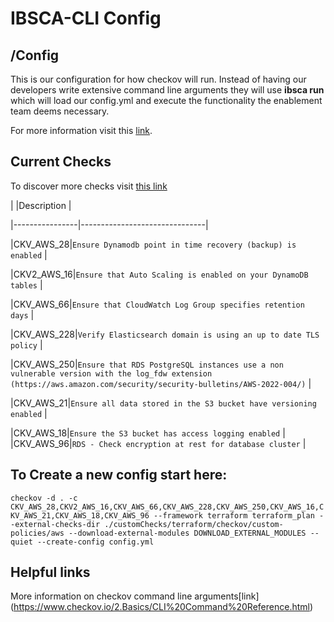 # IBSCA-CLI Config

  
  

## /Config

This is our configuration for how checkov will run. Instead of having our developers write extensive command line arguments they will use **ibsca run** which will load our config.yml and execute the functionality the enablement team deems necessary.

For more information visit this [link](https://bridgecrew.io/blog/checkov-config-file-repeatably-support-multiple-environments/).


## Current Checks

To discover more checks visit [this link](https://www.checkov.io/5.Policy%20Index/terraform.html)

| |Description |

|----------------|-------------------------------|

|CKV_AWS_28|`Ensure Dynamodb point in time recovery (backup) is enabled` |

|CKV2_AWS_16|`Ensure that Auto Scaling is enabled on your DynamoDB tables` |

|CKV_AWS_66|`Ensure that CloudWatch Log Group specifies retention days` |

|CKV_AWS_228|`Verify Elasticsearch domain is using an up to date TLS policy` |

|CKV_AWS_250|`Ensure that RDS PostgreSQL instances use a non vulnerable version with the log_fdw extension (https://aws.amazon.com/security/security-bulletins/AWS-2022-004/)` |

|CKV_AWS_21|`Ensure all data stored in the S3 bucket have versioning enabled` |

|CKV_AWS_18|`Ensure the S3 bucket has access logging enabled` |
|CKV_AWS_96|`RDS - Check encryption at rest for database cluster` |

## To Create a new config start here:

  

`checkov -d . -c CKV_AWS_28,CKV2_AWS_16,CKV_AWS_66,CKV_AWS_228,CKV_AWS_250,CKV_AWS_16,CKV_AWS_21,CKV_AWS_18,CKV_AWS_96 --framework terraform terraform_plan --external-checks-dir ./customChecks/terraform/checkov/custom-policies/aws --download-external-modules DOWNLOAD_EXTERNAL_MODULES --quiet --create-config config.yml`

  
  
  

## Helpful links

More information on checkov command line arguments[link] (https://www.checkov.io/2.Basics/CLI%20Command%20Reference.html)
